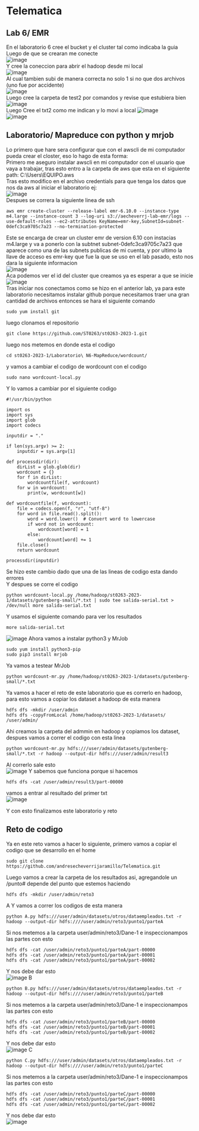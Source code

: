 # Telematica
## Lab 6/ EMR  
En el laboratorio 6 cree el bucket y el cluster tal como indicaba la guia  
Luego de que se crearan me conecte  
![image](https://github.com/andresecheverrijaramillo/Telematica/assets/68928458/eec3a5bc-f083-44cc-ab98-c1679992ceb0)  
Y cree la coneccion para abrir el hadoop desde mi local  
![image](https://github.com/andresecheverrijaramillo/Telematica/assets/68928458/da0d336c-f575-470e-bacd-434c538e5fe7)  
Al cual tambien subi de manera correcta no solo 1 si no que dos archivos (uno fue por accidente)  
![image](https://github.com/andresecheverrijaramillo/Telematica/assets/68928458/308d3f7e-1952-4ba3-a5c5-6326b0fa6c8f)  
Luego cree la carpeta de test2 por comandos y revise que estubiera bien  
![image](https://github.com/andresecheverrijaramillo/Telematica/assets/68928458/bc2ec75b-22c1-4755-99f1-091ff32b4831)  
Luego Cree el txt2 como me indican y lo movi a local
![image](https://github.com/andresecheverrijaramillo/Telematica/assets/68928458/16ddab4a-5dd0-4c8c-ad92-ac9a0064b386)  
![image](https://github.com/andresecheverrijaramillo/Telematica/assets/68928458/8b9c641f-46bf-4561-9e64-64364e633f4b)  
## Laboratorio/ Mapreduce con python y mrjob  
Lo primero que hare sera configurar que con el awscli de mi computador pueda crear el closter, eso lo hago de esta forma:  
Primero me aseguro instalar awscli en mi computador con el usuario que vaya a trabajar, tras esto entro a la carpeta de aws que esta en el siguiente path: C:\Users\EQUIPO\.aws  
Tras esto modifico en el archivo credentials para que tenga los datos que nos da aws al iniciar el laboratorio ej:  
![image](https://github.com/andresecheverrijaramillo/Telematica/assets/68928458/a1018253-5a5a-4578-b80b-4bbb2221127b)  
Despues se correra la siguiente linea de ssh
```ssh
aws emr create-cluster --release-label emr-6.10.0 --instance-type m4.large --instance-count 3 --log-uri s3://aecheverrj-lab-emr/logs --use-default-roles --ec2-attributes KeyName=emr-key,SubnetId=subnet-0defc3ca9705c7a23 --no-termination-protected
```
Este se encarga de crear un cluster emr de version 6.10 con instacias m4.large y va a ponerlo con la subtnet subnet-0defc3ca9705c7a23 que aparece como una de las subnets publicas de mi cuenta, y por ultimo la llave de acceso es emr-key que fue la que se uso en el lab pasado, esto nos dara la siguiente informacion  
![image](https://github.com/andresecheverrijaramillo/Telematica/assets/68928458/bf65d706-a741-439d-8de1-45e3e5ec845f)  
Aca podemos ver el id del cluster que creamos ya es esperar a que se inicie  
![image](https://github.com/andresecheverrijaramillo/Telematica/assets/68928458/5fd1cd8e-9492-47dd-9190-26824c68c414)  
Tras iniciar nos conectamos como se hizo en el anterior lab, ya para este laboratorio necesitamos instalar github porque necesitamos traer una gran cantidad de archivos entonces se hara el siguiente comando  
```ssh
sudo yum install git
```
luego clonamos el repositorio  
```ssh
git clone https://github.com/ST0263/st0263-2023-1.git
```
luego nos metemos en donde esta el codigo  
```ssh
cd st0263-2023-1/Laboratorio\ N6-MapReduce/wordcount/
```
y vamos a cambiar el codigo de wordcount con el codigo  
```ssh
sudo nano wordcount-local.py
```
Y lo vamos a cambiar por el siguiente codigo
```python3
#!/usr/bin/python

import os
import sys
import glob
import codecs

inputdir = "."

if len(sys.argv) >= 2:
    inputdir = sys.argv[1]

def processdir(dir):
    dirList = glob.glob(dir)
    wordcount = {}
    for f in dirList:
        wordcountfile(f, wordcount)
    for w in wordcount:
        print(w, wordcount[w])

def wordcountfile(f, wordcount):
    file = codecs.open(f, "r", "utf-8")
    for word in file.read().split():
        word = word.lower()  # Convert word to lowercase
        if word not in wordcount:
            wordcount[word] = 1
        else:
            wordcount[word] += 1
    file.close()
    return wordcount

processdir(inputdir)
```
Se hizo este cambio dado que una de las lineas de codigo esta dando errores  
Y despues se corre el codigo
```ssh
python wordcount-local.py /home/hadoop/st0263-2023-1/datasets/gutenberg-small/*.txt | sudo tee salida-serial.txt > /dev/null more salida-serial.txt
```
Y usamos el siguiente comando para ver los resultados
```ssh
more salida-serial.txt
```
![image](https://github.com/andresecheverrijaramillo/Telematica/assets/68928458/9bc9cca4-d867-4ea5-b2a4-2229039df5bb)
Ahora vamos a instalar python3 y MrJob
```ssh
sudo yum install python3-pip
sudo pip3 install mrjob
```
Ya vamos a testear MrJob
```
python wordcount-mr.py /home/hadoop/st0263-2023-1/datasets/gutenberg-small/*.txt
```
Ya vamos a hacer el reto de este laboratorio que es correrlo en hadoop, para esto vamos a copiar los dataset a hadoop de esta manera
```ssh
hdfs dfs -mkdir /user/admin
hdfs dfs -copyFromLocal /home/hadoop/st0263-2023-1/datasets/ /user/admin/
```
Ahi creamos la carpeta del admmin en hadoop y copiamos los dataset, despues vamos a correr el codigo con esta linea
```ssh
python wordcount-mr.py hdfs:///user/admin/datasets/gutenberg-small/*.txt -r hadoop --output-dir hdfs:///user/admin/result3 
```
Al correrlo sale esto  
![image](https://github.com/andresecheverrijaramillo/Telematica/assets/68928458/761b8113-55e6-44de-a294-0aa9fc08d15c)
Y sabemos que funciona porque si hacemos 
```ssh
hdfs dfs -cat /user/admin/result3/part-00000
```
vamos a entrar al resultado del primer txt  
![image](https://github.com/andresecheverrijaramillo/Telematica/assets/68928458/7b3a0b83-46e4-4ea8-80b5-f6f0bda22add)

Y con esto finalizamos este laboratorio y reto
## Reto de codigo
Ya en este reto vamos a hacer lo siguiente, primero vamos a copiar el codigo que se desarrollo en el home
```ssh
sudo git clone https://github.com/andresecheverrijaramillo/Telematica.git
```
Luego vamos a crear la carpeta de los resultados asi, agregandole un /punto# depende del punto que estemos haciendo
```ssl
hdfs dfs -mkdir /user/admin/reto3
```
A
Y vamos a correr los codigos de esta manera
```ssh
python A.py hdfs:///user/admin/datasets/otros/dataempleados.txt -r hadoop --output-dir hdfs:////user/admin/reto3/punto1/parteA
```
Si nos metemos a la carpeta user/admin/reto3/Dane-1 e inspeccionampos las partes con esto
```ssh
hdfs dfs -cat /user/admin/reto3/punto1/parteA/part-00000
hdfs dfs -cat /user/admin/reto3/punto1/parteA/part-00001
hdfs dfs -cat /user/admin/reto3/punto1/parteA/part-00002
```
Y nos debe dar esto  
![image](https://github.com/andresecheverrijaramillo/Telematica/assets/68928458/87bf325d-f9a6-4567-b265-badc4f0b8a83)
B
```ssh
python B.py hdfs:///user/admin/datasets/otros/dataempleados.txt -r hadoop --output-dir hdfs:////user/admin/reto3/punto1/parteB
```
Si nos metemos a la carpeta user/admin/reto3/Dane-1 e inspeccionampos las partes con esto
```ssh
hdfs dfs -cat /user/admin/reto3/punto1/parteB/part-00000
hdfs dfs -cat /user/admin/reto3/punto1/parteB/part-00001
hdfs dfs -cat /user/admin/reto3/punto1/parteB/part-00002
```
Y nos debe dar esto  
![image](https://github.com/andresecheverrijaramillo/Telematica/assets/68928458/a3a06065-4f99-4228-b99c-38b5399ed0bb)
C
```ssh
python C.py hdfs:///user/admin/datasets/otros/dataempleados.txt -r hadoop --output-dir hdfs:////user/admin/reto3/punto1/parteC
```
Si nos metemos a la carpeta user/admin/reto3/Dane-1 e inspeccionampos las partes con esto
```ssh
hdfs dfs -cat /user/admin/reto3/punto1/parteC/part-00000
hdfs dfs -cat /user/admin/reto3/punto1/parteC/part-00001
hdfs dfs -cat /user/admin/reto3/punto1/parteC/part-00002
```
Y nos debe dar esto  
![image](https://github.com/andresecheverrijaramillo/Telematica/assets/68928458/1847b4f3-6752-4cc3-90e0-728921fc664f)
